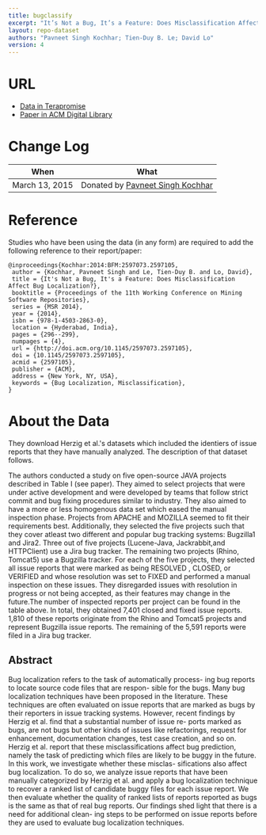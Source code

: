```yaml
---
title: bugclassify
excerpt: "It’s Not a Bug, It’s a Feature: Does Misclassification Affect Bug Localization?"
layout: repo-dataset
authors: "Pavneet Singh Kochhar; Tien-Duy B. Le; David Lo"
version: 4
---
```



# URL

* [Data in Terapromise](https://terapromise.csc.ncsu.edu/svn/repo/other/bugclassify)
* [Paper in ACM Digital Library](http://dl.acm.org/citation.cfm?id=2597105)

# Change Log

When | What
---- | ----
March 13, 2015 | Donated by [Pavneet Singh Kochhar](/repo/people/data-donors/promise4.html)


# Reference

Studies who have been using the data (in any form) are required to add the following reference to their report/paper:

```
@inproceedings{Kochhar:2014:BFM:2597073.2597105,
 author = {Kochhar, Pavneet Singh and Le, Tien-Duy B. and Lo, David},
 title = {It's Not a Bug, It's a Feature: Does Misclassification Affect Bug Localization?},
 booktitle = {Proceedings of the 11th Working Conference on Mining Software Repositories},
 series = {MSR 2014},
 year = {2014},
 isbn = {978-1-4503-2863-0},
 location = {Hyderabad, India},
 pages = {296--299},
 numpages = {4},
 url = {http://doi.acm.org/10.1145/2597073.2597105},
 doi = {10.1145/2597073.2597105},
 acmid = {2597105},
 publisher = {ACM},
 address = {New York, NY, USA},
 keywords = {Bug Localization, Misclassification},
}
```

# About the Data

They download Herzig et al.'s datasets which included the identiers of issue reports that they have manually analyzed. The description of that dataset follows.

The authors conducted a study on five open-source JAVA projects described in Table I (see paper). They aimed to select projects that were under active development and were developed by teams that follow strict commit and bug fixing procedures similar to industry. They also aimed to have a more or less homogenous data set which eased the manual inspection phase. Projects from APACHE and MOZILLA seemed to fit their requirements best. Additionally, they selected the five projects such that they cover atleast two different and popular bug tracking systems: Bugzilla1 and Jira2. Three out of five projects (Lucene-Java, Jackrabbit,and HTTPClient) use a Jira bug tracker. The remaining two projects (Rhino, Tomcat5) use a Bugzilla tracker. For each of the five projects, they selected all issue reports that were marked as being RESOLVED , CLOSED, or VERIFIED and whose resolution was set to FIXED and performed a manual inspection on these issues. They disregarded issues with resolution in progress or not being accepted, as their features may change in the future.The number of inspected reports per project can be found in the table above. In total, they obtained 7,401 closed and fixed issue reports. 1,810 of these reports originate from the Rhino and Tomcat5 projects and represent Bugzilla issue reports. The remaining of the 5,591 reports were filed in a Jira bug tracker.


## Abstract

Bug localization refers to the task of automatically process- ing bug reports to locate source code files that are respon- sible for the bugs. Many bug localization techniques have been proposed in the literature. These techniques are often evaluated on issue reports that are marked as bugs by their reporters in issue tracking systems. However, recent findings by Herzig et al. find that a substantial number of issue re- ports marked as bugs, are not bugs but other kinds of issues like refactorings, request for enhancement, documentation changes, test case creation, and so on. Herzig et al. report that these misclassifications affect bug prediction, namely the task of predicting which files are likely to be buggy in the future. In this work, we investigate whether these misclas- sifications also affect bug localization. To do so, we analyze issue reports that have been manually categorized by Herzig et al. and apply a bug localization technique to recover a ranked list of candidate buggy files for each issue report. We then evaluate whether the quality of ranked lists of reports reported as bugs is the same as that of real bug reports. Our findings shed light that there is a need for additional clean- ing steps to be performed on issue reports before they are used to evaluate bug localization techniques.

